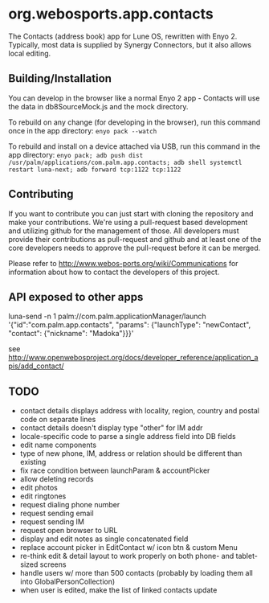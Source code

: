 org.webosports.app.contacts
===========================

The Contacts (address book) app for Lune OS, rewritten with Enyo 2.
Typically, most data is supplied by Synergy Connectors, but it also allows local editing.

## Building/Installation

You can develop in the browser like a normal Enyo 2 app - 
Contacts will use the data in db8SourceMock.js and the mock directory.

To rebuild on any change (for developing in the browser), run this command once in the app directory:
`enyo pack --watch`


To rebuild and install on a device attached via USB, run this command in the app directory:
`enyo pack; adb push dist /usr/palm/applications/com.palm.app.contacts; adb shell systemctl restart luna-next; adb forward tcp:1122 tcp:1122`


## Contributing

If you want to contribute you can just start with cloning the repository and make your contributions. 
We're using a pull-request based development and utilizing github for the management of those. 
All developers must provide their contributions as pull-request and github and at least one of the core developers needs to approve the pull-request before it can be merged.

Please refer to http://www.webos-ports.org/wiki/Communications for information about how to contact the developers of this project.

## API exposed to other apps
luna-send -n 1 palm://com.palm.applicationManager/launch '{"id":"com.palm.app.contacts", "params": {"launchType": "newContact", "contact": {"nickname": "Madoka"}}}'

see http://www.openwebosproject.org/docs/developer_reference/application_apis/add_contact/

## TODO
* contact details displays address with locality, region, country and postal code on separate lines
* contact details doesn't display type "other" for IM addr
* locale-specific code to parse a single address field into DB fields
* edit name components
* type of new phone, IM, address or relation should be different than existing
* fix race condition between launchParam & accountPicker
* allow deleting records
* edit photos
* edit ringtones
* request dialing phone number
* request sending email
* request sending IM
* request open browser to URL
* display and edit notes as single concatenated field
* replace account picker in EditContact w/ icon btn & custom Menu
* re-think edit & detail layout to work properly on both phone- and tablet-sized screens
* handle users w/ more than 500 contacts (probably by loading them all into GlobalPersonCollection)
* when user is edited, make the list of linked contacts update

